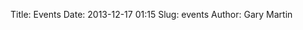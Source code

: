 Title: Events
Date: 2013-12-17 01:15
Slug: events
Author: Gary Martin

<!-- Start Ticket Shop App -->
<div id="embedTS_HJKG" style="width:800px;"></div>
<script type="text/javascript">
  (function() {
    var el = document.createElement("script");
    el.type = "text/javascript";
    el.async = true;
    el.src = "http://www.ticketsource.co.uk/ticketshop/HJKG";
    var s = document.getElementsByTagName("script")[0];
    s.parentNode.insertBefore(el, s);
  })();
</script>
 
<!-- End Ticket Shop App -->
